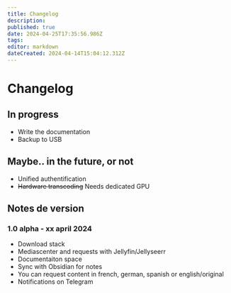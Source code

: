 ```yaml
---
title: Changelog
description: 
published: true
date: 2024-04-25T17:35:56.986Z
tags: 
editor: markdown
dateCreated: 2024-04-14T15:04:12.312Z
---
```


# Changelog

## In progress
- Write the documentation
- Backup to USB

## Maybe.. in the future, or not
- Unified authentification
- ~~Hardware transcoding~~ Needs dedicated GPU
## Notes de version

### 1.0 alpha - xx april 2024
- Download stack
- Mediascenter and requests with Jellyfin/Jellyseerr
- Documentaiton space
- Sync with Obsidian for notes
- You can request content in french, german, spanish or english/original
- Notifications on Telegram
